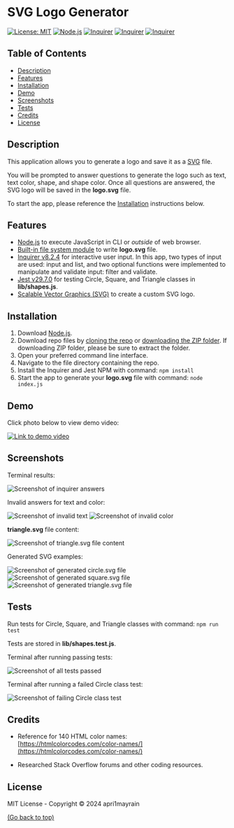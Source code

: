 # SVG Logo Generator
[![License: MIT](https://img.shields.io/badge/License-MIT-green?style=for-the-badge)](https://github.com/apri1mayrain/make-svg-logo/blob/main/LICENSE)
[![Node.js](https://img.shields.io/badge/Node.js-darkgreen?style=for-the-badge)](https://nodejs.org/en)
[![Inquirer](https://img.shields.io/badge/NPM-Inquirer-yellow?style=for-the-badge&logo=npm)](https://www.npmjs.com/package/inquirer)
[![Inquirer](https://img.shields.io/badge/NPM-Jest-yellow?style=for-the-badge&logo=npm)](https://jestjs.io/docs/getting-started)
[![Inquirer](https://img.shields.io/badge/SVG-blue?style=for-the-badge&logo=svg)](https://www.w3.org/Graphics/SVG/)

## Table of Contents
- [Description](#description)
- [Features](#features)
- [Installation](#installation)
- [Demo](#demo)
- [Screenshots](#screenshots)
- [Tests](#tests)
- [Credits](#credits)
- [License](#license)

## Description

This application allows you to generate a logo and save it as a [SVG](https://www.w3.org/Graphics/SVG/) file.

 You will be prompted to answer questions to generate the logo such as text, text color, shape, and shape color. Once all questions are answered, the SVG logo will be saved in the **logo.svg** file. 
 
 To start the app, please reference the [Installation](#installation) instructions below.

## Features

* [Node.js](https://nodejs.org/en) to execute JavaScript in CLI or *outside* of web browser.
* [Built-in file system module](https://nodejs.org/api/fs.html) to write **logo.svg** file.
* [Inquirer v8.2.4](https://www.npmjs.com/package/inquirer) for interactive user input. In this app, two types of input are used: input and list, and two optional functions were implemented to manipulate and validate input: filter and validate.
* [Jest v29.7.0](https://jestjs.io/docs/getting-started) for testing Circle, Square, and Triangle classes in **lib/shapes.js**.
* [Scalable Vector Graphics (SVG)](https://www.w3.org/Graphics/SVG/) to create a custom SVG logo.

## Installation

1. Download [Node.js](https://nodejs.org/en).
2. Download repo files by [cloning the repo](https://docs.github.com/en/repositories/creating-and-managing-repositories/cloning-a-repository#cloning-a-repository) or [downloading the ZIP folder](https://github.com/apri1mayrain/svg-logo-generator/archive/refs/heads/main.zip). If downloading ZIP folder, please be sure to extract the folder.
3. Open your preferred command line interface.
3. Navigate to the file directory containing the repo.
4. Install the Inquirer and Jest NPM with command: `npm install`
5. Start the app to generate your **logo.svg** file with command: `node index.js`

## Demo

Click photo below to view demo video:

[![Link to demo video](./assets/images/video.png)](https://drive.google.com/file/d/1zQGVuEuCNf4wJRd8gNHhWG_sp_En08O0/view?usp=sharing)

## Screenshots

Terminal results:

![Screenshot of inquirer answers](./assets/images/answers.png)

Invalid answers for text and color:

![Screenshot of invalid text](./assets/images/invalid-text.png)
![Screenshot of invalid color](./assets/images/invalid-color.png)

**triangle.svg** file content:

![Screenshot of triangle.svg file content](./assets/images/svg-file.png)

Generated SVG examples:

![Screenshot of generated circle.svg file](./examples/circle.svg)
![Screenshot of generated square.svg file](./examples/square.svg)
![Screenshot of generated triangle.svg file](./examples/triangle.svg)

## Tests

Run tests for Circle, Square, and Triangle classes with command: `npm run test`

Tests are stored in **lib/shapes.test.js**.

Terminal after running passing tests:

![Screenshot of all tests passed](./assets/images/passing-tests.png)

Terminal after running a failed Circle class test:

![Screenshot of failing Circle class test](./assets/images/test-fail.png)

## Credits

* Reference for 140 HTML color names: [https://htmlcolorcodes.com/color-names/](https://htmlcolorcodes.com/color-names/)

* Researched Stack Overflow forums and other coding resources.

## License

MIT License - Copyright © 2024 apri1mayrain

[(Go back to top)](#svg-logo-generator)
